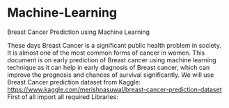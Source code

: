 # Machine-Learning
Breast Cancer Prediction using Machine Learning

These days Breast Cancer is a significant public health problem in society. It is almost one of the most common forms of  cancer in women. This document is on early prediction of Breast cancer using machine learning technique as it can help in early diagnosis of Breast cancer, which can improve the prognosis and chances of  survival significantly.
We will use Breast Cancer prediction dataset from Kaggle:
https://www.kaggle.com/merishnasuwal/breast-cancer-prediction-dataset 
First of all import all required Libraries:

